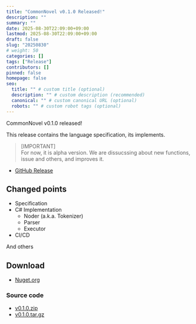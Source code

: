 ```yaml
---
title: "CommonNovel v0.1.0 Released!"
description: ""
summary: ""
date: 2025-08-30T22:09:00+09:00
lastmod: 2025-08-30T22:09:00+09:00
draft: false
slug: "20250830"
# weight: 50
categories: []
tags: ["Release"]
contributors: []
pinned: false
homepage: false
seo:
  title: "" # custom title (optional)
  description: "" # custom description (recommended)
  canonical: "" # custom canonical URL (optional)
  robots: "" # custom robot tags (optional)
---
```


CommonNovel v0.1.0 released!

This release contains the language specification, its implements.

> \[IMPORTANT\]  
> For now, it is alpha version. We are dissucssing about new functions, issue and others, and improves it.

- [GitHub Release](https://github.com/AliceNovel/CommonNovel/releases/tag/v0.1.0)

## Changed points

- Specification
- C# Implementation
  - Noder (a.k.a. Tokenizer)
  - Parser
  - Executor
- CI/CD

And others

## Download

- [Nuget.org](https://www.nuget.org/packages/AliceProject.CommonNovel/0.1.0)

### Source code

- [v0.1.0.zip](https://github.com/AliceNovel/CommonNovel/archive/refs/tags/v0.1.0.zip)
- [v0.1.0.tar.gz](https://github.com/AliceNovel/CommonNovel/archive/refs/tags/v0.1.0.tar.gz)
